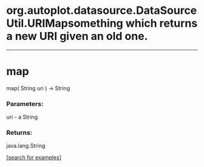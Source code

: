 # org.autoplot.datasource.DataSourceUtil.URIMapsomething which returns a new URI given an old one.
***
<a name="map"></a>
# map
map( String uri ) &rarr; String



### Parameters:
uri - a String

### Returns:
java.lang.String


<a href="https://github.com/autoplot/dev/search?q=map&unscoped_q=map">[search for examples]</a>

